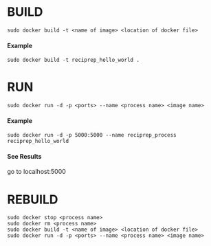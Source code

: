 # BUILD
    sudo docker build -t <name of image> <location of docker file>

#### Example
    sudo docker build -t reciprep_hello_world .

# RUN
    sudo docker run -d -p <ports> --name <process name> <image name>

#### Example
    sudo docker run -d -p 5000:5000 --name reciprep_process reciprep_hello_world


#### See Results

go to localhost:5000


# REBUILD
    sudo docker stop <process name>
    sudo docker rm <process name>
    sudo docker build -t <name of image> <location of docker file>
    sudo docker run -d -p <ports> --name <process name> <image name>
